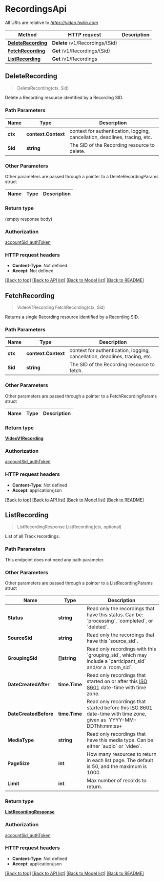 # RecordingsApi

All URIs are relative to *https://video.twilio.com*

Method | HTTP request | Description
------------- | ------------- | -------------
[**DeleteRecording**](RecordingsApi.md#DeleteRecording) | **Delete** /v1/Recordings/{Sid} | 
[**FetchRecording**](RecordingsApi.md#FetchRecording) | **Get** /v1/Recordings/{Sid} | 
[**ListRecording**](RecordingsApi.md#ListRecording) | **Get** /v1/Recordings | 



## DeleteRecording

> DeleteRecording(ctx, Sid)



Delete a Recording resource identified by a Recording SID.

### Path Parameters


Name | Type | Description
------------- | ------------- | -------------
**ctx** | **context.Context** | context for authentication, logging, cancellation, deadlines, tracing, etc.
**Sid** | **string** | The SID of the Recording resource to delete.

### Other Parameters

Other parameters are passed through a pointer to a DeleteRecordingParams struct


Name | Type | Description
------------- | ------------- | -------------

### Return type

 (empty response body)

### Authorization

[accountSid_authToken](../README.md#accountSid_authToken)

### HTTP request headers

- **Content-Type**: Not defined
- **Accept**: Not defined

[[Back to top]](#) [[Back to API list]](../README.md#documentation-for-api-endpoints)
[[Back to Model list]](../README.md#documentation-for-models)
[[Back to README]](../README.md)


## FetchRecording

> VideoV1Recording FetchRecording(ctx, Sid)



Returns a single Recording resource identified by a Recording SID.

### Path Parameters


Name | Type | Description
------------- | ------------- | -------------
**ctx** | **context.Context** | context for authentication, logging, cancellation, deadlines, tracing, etc.
**Sid** | **string** | The SID of the Recording resource to fetch.

### Other Parameters

Other parameters are passed through a pointer to a FetchRecordingParams struct


Name | Type | Description
------------- | ------------- | -------------

### Return type

[**VideoV1Recording**](VideoV1Recording.md)

### Authorization

[accountSid_authToken](../README.md#accountSid_authToken)

### HTTP request headers

- **Content-Type**: Not defined
- **Accept**: application/json

[[Back to top]](#) [[Back to API list]](../README.md#documentation-for-api-endpoints)
[[Back to Model list]](../README.md#documentation-for-models)
[[Back to README]](../README.md)


## ListRecording

> ListRecordingResponse ListRecording(ctx, optional)



List of all Track recordings.

### Path Parameters

This endpoint does not need any path parameter.

### Other Parameters

Other parameters are passed through a pointer to a ListRecordingParams struct


Name | Type | Description
------------- | ------------- | -------------
**Status** | **string** | Read only the recordings that have this status. Can be: &#x60;processing&#x60;, &#x60;completed&#x60;, or &#x60;deleted&#x60;.
**SourceSid** | **string** | Read only the recordings that have this &#x60;source_sid&#x60;.
**GroupingSid** | **[]string** | Read only recordings with this &#x60;grouping_sid&#x60;, which may include a &#x60;participant_sid&#x60; and/or a &#x60;room_sid&#x60;.
**DateCreatedAfter** | **time.Time** | Read only recordings that started on or after this [ISO 8601](https://en.wikipedia.org/wiki/ISO_8601) date-time with time zone.
**DateCreatedBefore** | **time.Time** | Read only recordings that started before this [ISO 8601](https://en.wikipedia.org/wiki/ISO_8601) date-time with time zone, given as &#x60;YYYY-MM-DDThh:mm:ss+|-hh:mm&#x60; or &#x60;YYYY-MM-DDThh:mm:ssZ&#x60;.
**MediaType** | **string** | Read only recordings that have this media type. Can be either &#x60;audio&#x60; or &#x60;video&#x60;.
**PageSize** | **int** | How many resources to return in each list page. The default is 50, and the maximum is 1000.
**Limit** | **int** | Max number of records to return.

### Return type

[**ListRecordingResponse**](ListRecordingResponse.md)

### Authorization

[accountSid_authToken](../README.md#accountSid_authToken)

### HTTP request headers

- **Content-Type**: Not defined
- **Accept**: application/json

[[Back to top]](#) [[Back to API list]](../README.md#documentation-for-api-endpoints)
[[Back to Model list]](../README.md#documentation-for-models)
[[Back to README]](../README.md)

